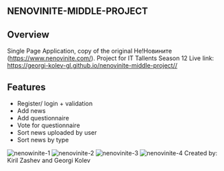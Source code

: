 ## NENOVINITE-MIDDLE-PROJECT
## Overview
Single Page Application, copy of the original Не!Новините (https://www.nenovinite.com/). Project for IT Tallents Season 12
Live link: https://georgi-kolev-gl.github.io/nenovinite-middle-project//
## Features
* Register/ login + validation
* Add news
* Add questionnaire
* Vote for questionnaire
* Sort news uploaded by user
* Sort news by type

![nenowinite-1](https://user-images.githubusercontent.com/78796048/114513906-5d7ac180-9c43-11eb-8cd4-7b978fc8e48e.jpg)
![nenovinite-2](https://user-images.githubusercontent.com/78796048/114513922-623f7580-9c43-11eb-97f7-c40b358340dd.jpg)
![nenovinite-3](https://user-images.githubusercontent.com/78796048/114513927-64a1cf80-9c43-11eb-944c-d5adc35d6876.jpg)
![nenovinite-4](https://user-images.githubusercontent.com/78796048/114513934-65d2fc80-9c43-11eb-9f64-b091f35d274e.jpg)
Created by: Kiril Zashev and Georgi Kolev
